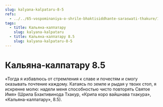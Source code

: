 ```yaml
---
slug: kalyana-kalpataru-8-5
refs:
  - ../../65-vospominaniya-o-shrile-bhaktisiddhante-saraswati-thakure/1018-1982-06-30-a-b1-usloviya-dlya-pravilnogo-vospevaniya-svyatogo-imeni-istorii-iz-zhizni-sarasvati-thakura.md
tags:
  - title: Кальяна-калпатару
    slug: kalyana-kalpataru
  - title: Кальяна-калпатару 8.5
    slug: kalyana-kalpataru-8-5
---
```


# Кальяна-калпатару 8.5

«Тогда я избавлюсь от стремления к славе и почестям и смогу оказывать почтение каждому. Катаясь по земле и рыдая у твоих стоп, я искренне молю: надели меня способностью чисто повторять Святое Имя» (Шрила Бхактивинода Тхакур, «Крипа коро вайшнава тхакура», «Кальяна-калпатару», 8.5).

